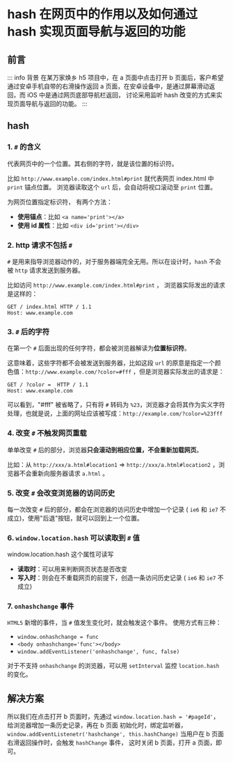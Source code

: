 # hash 在网页中的作用以及如何通过 hash 实现页面导航与返回的功能

## 前言

::: info 背景
在某万家焕乡 h5 项目中，在 a 页面中点击打开 b 页面后，客户希望通过安卓手机自带的右滑操作返回 a 页面，在安卓设备中，是通过屏幕滑动返回，而 iOS 中是通过网页底部导航栏返回，
讨论采用监听 hash 改变的方式来实现页面导航与返回的功能。
:::

## hash

### 1. `#` 的含义

代表网页中的一个位置。其右侧的字符，就是该位置的标识符。

比如 `http://www.example.com/index.html#print` 就代表网页 index.html 中 `print` 锚点位置。 
浏览器读取这个 `url` 后，会自动将视口滚动至 `print` 位置。  

为网页位置指定标识符， 有两个方法： 
- **使用锚点**：比如 `<a name='print'></a>`
- **使用 id 属性**：比如 `<div id='print'></div>`



### 2. http 请求不包括 `#`

`#` 是用来指导浏览器动作的，对于服务器端完全无用。所以在设计时，`hash` 不会被 `http` 请求发送到服务器。

比如访问 `http://www.example.com/index.html#print` ， 浏览器实际发出的请求是这样的：
```
GET / index.html HTTP / 1.1
Host: www.example.com
```



### 3. `#` 后的字符 

在第一个 `#` 后面出现的任何字符，都会被浏览器解读为**位置标识符**。
	
这意味着，这些字符都不会被发送到服务器，比如这段 `url` 的原意是指定一个颜色值：`http://www.example.com/?color=#fff` ，但是浏览器实际发出的请求是：
```
GET / ?color =  HTTP / 1.1
Host: www.example.com
```
可以看到，"#fff" 被省略了，只有将 `#` 转码为 `%23`，浏览器才会将其作为实义字符处理，也就是说，上面的网址应该被写成：`http://example.com/?color=%23fff`  



### 4. 改变 `#` 不触发网页重载

单单改变 `#` 后的部分，浏览器**只会滚动到相应位置，不会重新加载网页**。

比如：从 `http://xxx/a.html#location1` =>	`http://xxx/a.html#location2` ，浏览器不会重新向服务器请求 `a.html` 。



### 5. 改变 `#` 会改变浏览器的访问历史

每一次改变 `#` 后的部分，都会在浏览器的访问历史中增加一个记录 ( `ie6` 和 `ie7` 不成立)，使用"后退"按钮，就可以回到上一个位置。	



### 6. `window.location.hash` 可以读取到 `#` 值

window.location.hash 这个属性可读写
- **读取时**：可以用来判断网页状态是否改变
- **写入时**：则会在不重载网页的前提下，创造一条访问历史记录 ( `ie6` 和 `ie7` 不成立)



### 7. `onhashchange` 事件

`HTML5` 新增的事件，当 `#` 值发生变化时，就会触发这个事件。
使用方式有三种：
- `window.onhashchange = func`
- `<body onhashchange='func'></body>`
- `window.addEventListener('onhashchange', func, false)`
	
对于不支持 `onhashchange` 的浏览器，可以用 `setInterval` 监控 `location.hash` 的变化。



## 解决方案

所以我们在点击打开 b 页面时，先通过 `window.location.hash = '#pageId'`， 给浏览器增加一条历史记录，再在 b 页面 初始化时，绑定监听器，
`window.addEventListenetr('hashchange', this.hashChange)` 当用户在 b 页面右滑返回操作时，会触发 `hashChange` 事件，
这时关闭 b 页面，打开 a 页面，即可。
